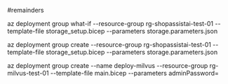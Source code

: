 #remainders

az deployment group what-if --resource-group rg-shopassistai-test-01 --template-file storage_setup.bicep --parameters storage.parameters.json

az deployment group create --resource-group rg-shopassistai-test-01 --template-file storage_setup.bicep --parameters storage.parameters.json

az deployment group create --name deploy-milvus --resource-group rg-milvus-test-01 --template-file main.bicep --parameters adminPassword=<passwordhere>

